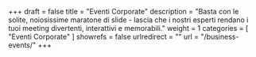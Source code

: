 +++
draft 		= false
title 		= "Eventi Corporate"
description	= "Basta con le solite, noiosissime maratone di slide - lascia che i nostri esperti rendano i tuoi meeting divertenti, interattivi e memorabili."
weight		= 1
categories	= [ "Eventi Corporate" ]
showrefs	= false
urlredirect	= ""
url 			= "/business-events/"
+++
